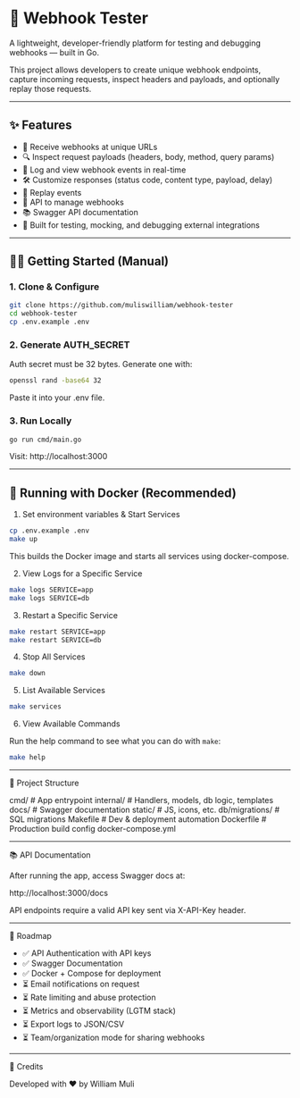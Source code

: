 # 🧪 Webhook Tester

A lightweight, developer-friendly platform for testing and debugging webhooks — built in Go.

This project allows developers to create unique webhook endpoints, capture incoming requests, inspect headers and
payloads, and optionally replay those requests.

---

## ✨ Features

- 📩 Receive webhooks at unique URLs
- 🔍 Inspect request payloads (headers, body, method, query params)
- 💾 Log and view webhook events in real-time
- 🛠️ Customize responses (status code, content type, payload, delay)
- 🔁 Replay events
- 🔐 API to manage webhooks
- 📚 Swagger API documentation
- 🧪 Built for testing, mocking, and debugging external integrations

---

## 🏃‍♂️ Getting Started (Manual)

### 1. Clone & Configure

```bash
git clone https://github.com/muliswilliam/webhook-tester
cd webhook-tester
cp .env.example .env
```

### 2. Generate AUTH_SECRET

Auth secret must be 32 bytes. Generate one with:

```bash
openssl rand -base64 32
```
Paste it into your .env file.

### 3. Run Locally

```bash
go run cmd/main.go
```

Visit: http://localhost:3000

---

## 🐳 Running with Docker (Recommended)

1. Set environment variables & Start Services
```bash
cp .env.example .env
make up
```

This builds the Docker image and starts all services using docker-compose.

2. View Logs for a Specific Service
```bash
make logs SERVICE=app
make logs SERVICE=db
```

3. Restart a Specific Service

```bash
make restart SERVICE=app
make restart SERVICE=db
```

4. Stop All Services
```bash
make down
```

5. List Available Services
```bash
make services
```

6. View Available Commands

Run the help command to see what you can do with `make`:

```bash
make help
```

---

📁 Project Structure

cmd/              # App entrypoint
internal/         # Handlers, models, db logic, templates
docs/             # Swagger documentation
static/           # JS, icons, etc.
db/migrations/    # SQL migrations
Makefile          # Dev & deployment automation
Dockerfile        # Production build config
docker-compose.yml

---

📚 API Documentation

After running the app, access Swagger docs at:

http://localhost:3000/docs

API endpoints require a valid API key sent via X-API-Key header.

---

📌 Roadmap
- ✅ API Authentication with API keys
- ✅ Swagger Documentation
- ✅ Docker + Compose for deployment
- ⏳ Email notifications on request
- ⏳ Rate limiting and abuse protection
- ⏳ Metrics and observability (LGTM stack)
- ⏳ Export logs to JSON/CSV
- ⏳ Team/organization mode for sharing webhooks

---

🧠 Credits

Developed with ❤️ by William Muli